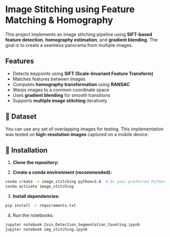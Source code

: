 # Image Stitching using Feature Matching & Homography

This project implements an image stitching pipeline using **SIFT-based feature detection**, **homography estimation**, and **gradient blending**. The goal is to create a seamless panorama from multiple images.

## Features

- Detects keypoints using **SIFT (Scale-Invariant Feature Transform)**
- Matches features between images
- Computes **homography transformation** using **RANSAC**
- Warps images to a common coordinate space
- Uses **gradient blending** for smooth transitions
- Supports **multiple image stitching** iteratively

## 📂 Dataset

You can use any set of overlapping images for testing. This implementation was tested on **high-resolution images** captured on a mobile device.

## 🚀 Installation

1. **Clone the repository:**

2. **Create a conda environment (recommended):**
   
```sh
conda create -n image_stitching python=3.8  # Or your preferred Python version
conda activate image_stitching
```
3. **Install dependencies:**
```sh
pip install -r requirements.txt
```
4. Run the notebooks:
```sh
jupyter notebook Coin_Detection_Segmentation_Counting.ipynb
jupyter notebook img_stitching.ipynb
```
